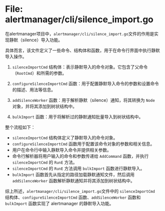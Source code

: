 # File: alertmanager/cli/silence_import.go

在alertmanager项目中，`alertmanager/cli/silence_import.go`文件的作用是实现静默（silence）导入功能。

具体而言，该文件定义了一些命令、结构体和函数，用于在命令行界面中执行静默导入操作。

1. `silenceImportCmd` 结构体：表示静默导入的命令对象。它包含了父命令（`RootCmd`）和所需的参数。

2. `configureSilenceImportCmd` 函数：用于配置静默导入命令的参数和设置命令的描述、用法等信息。

3. `addSilenceWorker` 函数：用于解析静默（silence）通知，将其转换为 `Node` 对象，并将其添加到树状结构中。

4. `bulkImport` 函数：用于将解析过的静默通知批量导入到树状结构中。

整个流程如下：

- `silenceImportCmd` 结构体定义了静默导入的命令对象。
- `configureSilenceImportCmd` 函数用于配置该命令对象的参数和相关信息。
- 用户在命令行中输入静默导入命令并提供相关参数。
- 命令行解析器将用户输入的命令和参数传递给 `AddCommand` 函数，并执行 `silenceImportCmd` 的 `RunE` 方法。
- `silenceImportCmd` 的 `RunE` 方法调用 `bulkImport` 函数进行静默导入。
- `bulkImport` 函数首先从指定的路径加载静默通知文件，然后调用 `addSilenceWorker` 函数解析静默通知并将其添加到树状结构中。

综上所述，`alertmanager/cli/silence_import.go`文件中的 `silenceImportCmd` 结构体、`configureSilenceImportCmd` 函数、`addSilenceWorker` 函数和 `bulkImport` 函数实现了 alertmanager 的静默导入功能。

